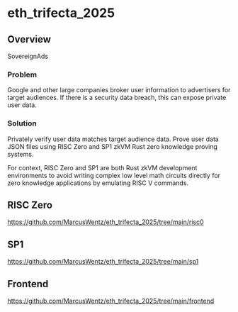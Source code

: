 # eth_trifecta_2025

## Overview

SovereignAds

### Problem

Google and other large companies broker user information to advertisers for target audiences.
If there is a security data breach, this can expose private user data.

### Solution

Privately verify user data matches target audience data.
Prove user data JSON files using RISC Zero and SP1 zkVM Rust zero knowledge proving systems.

For context, RISC Zero and SP1 are both Rust zkVM development environments 
to avoid writing complex low level math circuits directly for zero knowledge applications by emulating RISC V commands. 

## RISC Zero

https://github.com/MarcusWentz/eth_trifecta_2025/tree/main/risc0

## SP1

https://github.com/MarcusWentz/eth_trifecta_2025/tree/main/sp1

## Frontend

https://github.com/MarcusWentz/eth_trifecta_2025/tree/main/frontend